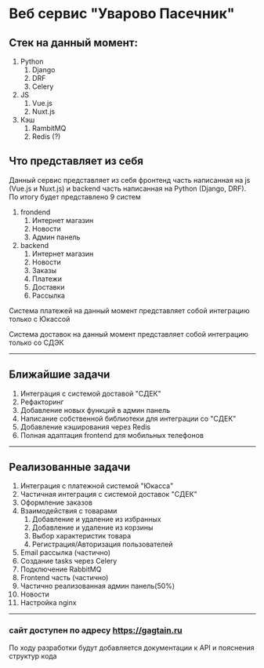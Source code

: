 # Веб сервис "Уварово Пасечник"
## Стек на данный момент:
1. Python
   1. Django
   2. DRF
   3. Celery
2. JS
   1. Vue.js
   2. Nuxt.js
3. Кэш
   1. RambitMQ
   2. Redis (?)
## Что представляет из себя
Данный сервис представляет из себя фронтенд часть написанная на js (Vue.js и Nuxt.js) и backend часть написанная на Python (Django, DRF).
По итогу будет представлено 9 систем
1. frondend
   1. Интернет магазин
   2. Новости
   3. Админ панель
2. backend
   1. Интернет магазин
   2. Новости
   3. Заказы
   4. Платежи
   5. Доставки
   6. Рассылка

Система платежей на данный момент представляет собой интеграцию только с Юкассой

Система доставок на данный момент представляет собой интеграцию только со СДЭК
___
## Ближайшие задачи
1. Интеграция с системой доставой "СДЕК"
2. Рефакторинг
3. Добавление новых функций в админ панель
4. Написание собственной библиотеки для интеграции со "СДЕК"
5. Добавление кэширования через Redis
6. Полная адаптация frontend для мобильных телефонов
___
## Реализованные задачи
1. Интеграция с платежной системой "Юкасса"
2. Частичная интеграция с системой доставок "СДЕК"
3. Оформление заказов
4. Взаимодействия с товарами
   1. Добавление и удаление из избранных
   2. Добавление и удаление из корзины
   3. Выбор характеристик товара
   4. Регистрация/Авторизация пользователей
5. Email рассылка (частично)
6. Создание tasks через Celery
7. Подключение RabbitMQ
8. Frontend часть (частично)
9. Частично реализованная админ панель(50%)
10. Новости
11. Настройка nginx
___
### сайт доступен по адресу https://gagtain.ru
По ходу разработки будут добавляется документации к API и пояснения структур кода